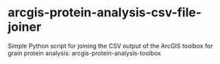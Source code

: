 # arcgis-protein-analysis-csv-file-joiner

Simple Python script for joining the CSV output of the ArcGIS toolbox for grain protein analysis: arcgis-protein-analysis-toolbox
